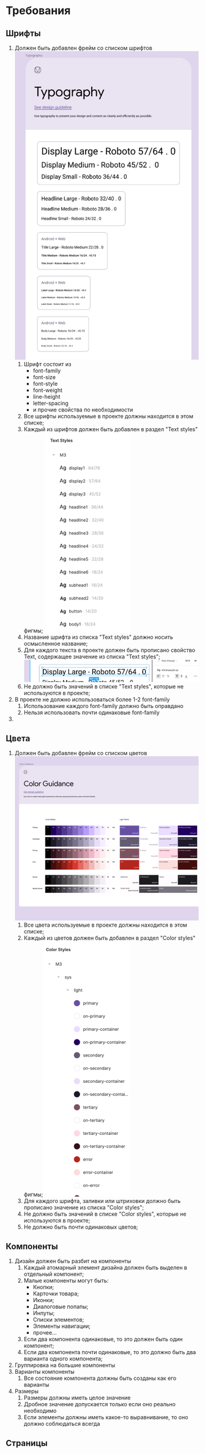 # Требования

## Шрифты
1. Должен быть добавлен фрейм со списком шрифтов ![typography](img/typography.png)
   1. Шрифт состоит из
      * font-family
      * font-size
      * font-style
      * font-weight
      * line-height
      * letter-spacing
      * и прочие свойства по необходимости
   2. Все шрифты используемые в проекте должны находится в этом списке;
   3. Каждый из шрифтов должен быть добавлен в раздел "Text styles" фигмы; ![color](img/text-styles.png)
   4. Название шрифта из списка "Text styles" должно носить осмысленное название;
   5. Для каждого текста в проекте должен быть прописано свойство Text, содержащее значение из списка "Text styles";![text font](img/text-font.png)
   6. Не должно быть значений в списке "Text styles", которые не используются в проекте;
2. В проекте не должно использоваться более 1-2 font-family
   1. Использование каждого font-family должно быть оправдано
   2. Нельзя использовать почти одинаковые font-family
3. 

## Цвета
1. Должен быть добавлен фрейм со списком цветов ![colors](img/colors.png)
   1. Все цвета используемые в проекте должны находится в этом списке;
   2. Каждый из цветов должен быть добавлен в раздел "Color styles" фигмы;![color styles](img/color-styles.png)
   3. Для каждого шрифта, заливки или штриховки должно быть прописано значение из списка "Color styles";
   4. Не должно быть значений в списке "Color styles", которые не используются в проекте;
   5. Не должно быть почти одинаковых цветов;

## Компоненты
1. Дизайн должен быть разбит на компоненты
   1. Каждый атомарный элемент дизайна должен быть выделен в отдельный компонент;
   2. Малые компоненты могут быть:
      * Кнопки;
      * Карточки товара;
      * Иконки;
      * Диалоговые попапы;
      * Инпуты;
      * Списки элементов;
      * Элементы навигации;
      * прочее...
   3. Если два компонента одинаковые, то это должен быть один компонент; 
   4. Если два компонента почти одинаковые, то это должно быть два варианта одного компонента; 
2. Группировка на большие компоненты
3. Варианты компоненты
   1. Все состояние компонента должны быть созданы как его варианты 
4. Размеры
   1. Размеры должны иметь целое значение
   2. Дробное значение допускается только если оно реально необходимо
   3. Если элементы должны иметь какое-то выравнивание, то оно должно соблюдаться всегда

## Страницы




